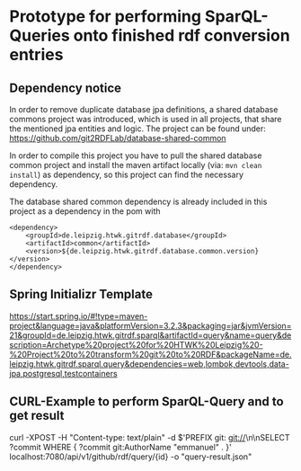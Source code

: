 # Prototype for performing SparQL-Queries onto finished rdf conversion entries

## Dependency notice

In order to remove duplicate database jpa definitions, a shared database commons project was introduced, which is used
in all projects, that share the mentioned jpa entities and logic.
The project can be found under: https://github.com/git2RDFLab/database-shared-common

In order to compile this project you have to pull the shared database common project and install the maven artifact locally
(via: `mvn clean install`) as dependency, so this project can find the necessary dependency.

The database shared common dependency is already included in this project as a dependency in the pom with

```
<dependency>
	<groupId>de.leipzig.htwk.gitrdf.database</groupId>
	<artifactId>common</artifactId>
	<version>${de.leipzig.htwk.gitrdf.database.common.version}</version>
</dependency>
```

## Spring Initializr Template
https://start.spring.io/#!type=maven-project&language=java&platformVersion=3.2.3&packaging=jar&jvmVersion=21&groupId=de.leipzig.htwk.gitrdf.sparql&artifactId=query&name=query&description=Archetype%20project%20for%20HTWK%20Leipzig%20-%20Project%20to%20transform%20git%20to%20RDF&packageName=de.leipzig.htwk.gitrdf.sparql.query&dependencies=web,lombok,devtools,data-jpa,postgresql,testcontainers


## CURL-Example to perform SparQL-Query and to get result
curl -XPOST -H "Content-type: text/plain" -d $'PREFIX git: <git://>\n\nSELECT ?commit WHERE { ?commit git:AuthorName "emmanuel" . }' localhost:7080/api/v1/github/rdf/query/{id} -o "query-result.json"



